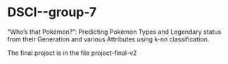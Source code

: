 # DSCI--group-7

“Who’s that Pokémon?”: Predicting Pokémon Types and Legendary status from their Generation and various Attributes using k-nn classification.

 The final project is in the file project-final-v2
